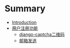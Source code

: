 # Summary

* [Introduction](README.md)
* [用户注册功能](chapter1.md)
  * [django-captcha二维码](chapter1/django-captchaer-wei-ma.md)
  * [邮箱发送](chapter1/you-xiang-fa-song.md)

